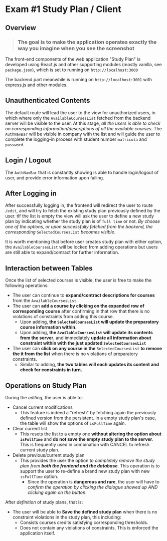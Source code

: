# Exam #1 Study Plan / Client

## Overview

> ### The goal is to make the application operates **exactly** the way you imagine when you see the screenshot

The front-end components of the web application "Study Plan" is developed using React.js and other supporting modules (mostly vanilla, see `package.json`), which is set to running on `http://localhost:3000`

The backend part meanwhile is running on `http://localhost:3001` with express.js and other modules.

## Unauthenticated Contents

The default route will lead the user to the view for unauthorized users, in which where only the `AvailableCoursesList` fetched from the backend server will be visible to the user. At this stage, *all the users is able to check on corresponding information/descriptions of all the available courses.* The `AuthNavBar` will be visible in company with the list and will guide the user to complete the logging-in process with student number `matricola` and `password`.

## Login / Logout

The `AuthNavBar` that is constantly showing is able to handle login/logout of user, and provide error information upon failing.

## After Logging in

After successfully logging in, the frontend will redirect the user to route `/edit`, and will try to fetch the existing study plan previously defined by the user. tIf the list is empty the view will ask the user to define a new study plan by indicating whether the study plan is of `full time` or not. *By choose one of the options, or upon successfully fetched from the backend, the corresponding* `SelectedCoursesList` *becomes visible.*

It is worth mentioning that before user creates study plan with either option, the `AvailableCoursesList` will be locked from adding operations but users are still able to expand/contract for further information.

## Interaction between Tables

Once the list of selected courses is visible, the user is free to make the following operations:

- The user can continue to **expand/contract descriptions for courses** from the `AvailableCoursesList`.
- The user can **add a course by clicking on the expanded row of corresponding course** after confirming in that row that there is no violations of constraints from adding this course.
  - Upon adding, **the `SelectedCoursesList` will update the preparatory course information within.**
  - Upon adding, **the `AvailableCoursesList` will update its contents from the server**, and immediately **update all information about constraint within with the just updated `SelectedCoursesList`**
- The user can **click on any course in the** `SelectedCoursesList` **to remove the it from the list** when there is no violations of preparatory constraints.
  - Similar to adding, **the two tables will each updates its content and check for constraints in turn.**

## Operations on Study Plan

During the *editing*, the user is able to:

- Cancel current modifications
  - This feature is indeed a "refresh" by fetching again the previously defined version from the persistent. In a empty study plan's case, the table will show the options of `isFullTime` again.
- Clear current list
  - This resets the list to a empty one **without altering the option about `isFullTime`** and **do not save the empty study plan to the server**. This is frequently used in combination with CANCEL to refresh current study plan.
- Delete previous/current study plan
  - This provides the user the option to *completely remove the study plan from **both the frontend and the database***. This operation is to support the user to re-define a brand new study plan with new `isFullTime` option.
    - Since the operation is **dangerous and rare**, the user will have to *confirm the operation by clicking the dialogue showed up AND clicking again on the button.*

After *definition* of study plans, that is:

- The user will be able to **Save the defined study plan** when there is no constraint violations in the study plan, this including:
  - Consists courses credits satisfying corresponding thresholds.
  - Does not contain any violations of constraints. This is enforced the application itself.
